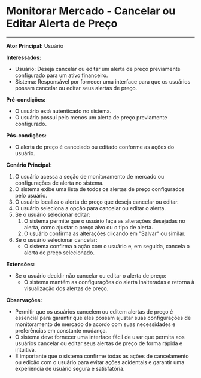 # Monitorar Mercado - Cancelar ou Editar Alerta de Preço
____

**Ator Principal:** Usuário

**Interessados:**
- Usuário: Deseja cancelar ou editar um alerta de preço previamente configurado para um ativo financeiro.
- Sistema: Responsável por fornecer uma interface para que os usuários possam cancelar ou editar seus alertas de preço.

**Pré-condições:**
- O usuário está autenticado no sistema.
- O usuário possui pelo menos um alerta de preço previamente configurado.

**Pós-condições:**
- O alerta de preço é cancelado ou editado conforme as ações do usuário.

**Cenário Principal:**
1. O usuário acessa a seção de monitoramento de mercado ou configurações de alerta no sistema.
2. O sistema exibe uma lista de todos os alertas de preço configurados pelo usuário.
3. O usuário localiza o alerta de preço que deseja cancelar ou editar.
4. O usuário seleciona a opção para cancelar ou editar o alerta.
5. Se o usuário selecionar editar:
    1. O sistema permite que o usuário faça as alterações desejadas no alerta, como ajustar o preço alvo ou o tipo de alerta.
    2. O usuário confirma as alterações clicando em "Salvar" ou similar.
6. Se o usuário selecionar cancelar:
    - O sistema confirma a ação com o usuário e, em seguida, cancela o alerta de preço selecionado.

**Extensões:**
- Se o usuário decidir não cancelar ou editar o alerta de preço:
    - O sistema mantém as configurações do alerta inalteradas e retorna à visualização dos alertas de preço.

**Observações:**
- Permitir que os usuários cancelem ou editem alertas de preço é essencial para garantir que eles possam ajustar suas configurações de monitoramento de mercado de acordo com suas necessidades e preferências em constante mudança.
- O sistema deve fornecer uma interface fácil de usar que permita aos usuários cancelar ou editar seus alertas de preço de forma rápida e intuitiva.
- É importante que o sistema confirme todas as ações de cancelamento ou edição com o usuário para evitar ações acidentais e garantir uma experiência de usuário segura e satisfatória.